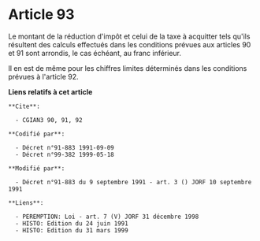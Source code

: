# Article 93

Le montant de la réduction d'impôt et celui de la taxe à acquitter tels qu'ils résultent des calculs effectués dans les
conditions prévues aux articles 90 et 91 sont arrondis, le cas échéant, au franc inférieur.

Il en est de même pour les chiffres limites déterminés dans les conditions prévues à l'article 92.

**Liens relatifs à cet article**

	**Cite**:

	  - CGIAN3 90, 91, 92

	**Codifié par**:

	  - Décret n°91-883 1991-09-09
	  - Décret n°99-382 1999-05-18

	**Modifié par**:

	  - Décret n°91-883 du 9 septembre 1991 - art. 3 () JORF 10 septembre 1991

	**Liens**:

	  - PEREMPTION: Loi - art. 7 (V) JORF 31 décembre 1998
	  - HISTO: Edition du 24 juin 1991
	  - HISTO: Edition du 31 mars 1999
